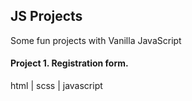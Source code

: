 ## JS Projects

Some fun projects with Vanilla JavaScript

#### Project 1. Registration form.

html | scss | javascript 